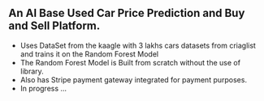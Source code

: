 ## An AI Base Used Car Price Prediction and Buy and Sell Platform.
- Uses DataSet from the kaagle with 3 lakhs cars datasets from criaglist and trains it on the Random Forest Model 
- The Random Forest Model is Built from scratch without the use of library.
- Also has Stripe payment gateway integrated for payment purposes.
- In progress ... 
